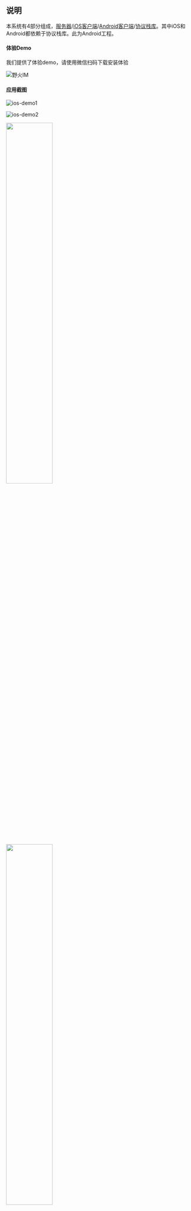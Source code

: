 ## 说明
本系统有4部分组成，[服务器](https://github.com/wildfirechat/server)/[iOS客户端](https://github.com/wildfirechat/ios-chat)/[Android客户端](https://github.com/wildfirechat/android-chat)/[协议栈库](https://github.com/wildfirechat/proto)。其中iOS和Android都依赖于协议栈库。此为Android工程。

#### 体验Demo
我们提供了体验demo，请使用微信扫码下载安装体验

![野火IM](http://static.wildfirechat.cn/download_qrcode.png)

#### 应用截图
![ios-demo1](http://static.wildfirechat.cn/android-deomo1.gif)

![ios-demo2](http://static.wildfirechat.cn/android-deomo1.gif)

<img src="http://static.wildfirechat.cn/android-view1.png" width = 50% height = 50% />

<img src="http://static.wildfirechat.cn/android-view2.png" width = 50% height = 50% />

<img src="http://static.wildfirechat.cn/android-view3.png" width = 50% height = 50% />

<img src="http://static.wildfirechat.cn/android-view4.png" width = 50% height = 50% />

<img src="http://static.wildfirechat.cn/android-view5.png" width = 50% height = 50% />

<img src="http://static.wildfirechat.cn/android-view6.png" width = 50% height = 50% />

<img src="http://static.wildfirechat.cn/android-view7.png" width = 50% height = 50% />

<img src="http://static.wildfirechat.cn/android-view8.png" width = 50% height = 50% />

<img src="http://static.wildfirechat.cn/android-view9.png" width = 50% height = 50% />

<img src="http://static.wildfirechat.cn/android-view10.png" width = 50% height = 50% />

<img src="http://static.wildfirechat.cn/android-view11.png" width = 50% height = 50% />

### 协议栈的编译
工程中已经包括了编译好的协议栈，你也可以自己编译协议栈，编译方法请参考协议栈工程。

### 集成
1. client部分，支持快速集成，具体参考[jitpack-wildfire.chat](https://jitpack.io/#wildfirechat/android-chat/)
2. UI(chat)部分，目前不支持快速集成，需要你自行下载，并将代码移动到你自己的项目，且必须是application module，不能作为library module引入的原因是注解中使用了R.xx.yyyy，
而library module中，R.xx.yyy并不是一个常量。后续会采用butterKnife的方式，引入R2.xx.yyyy。


#### 鸣谢
1. [LQRWeChat](https://github.com/GitLqr/LQRWeChat) 本项目中图片选择器、表情基于此开发
2. [butterKnife](https://github.com/JakeWharton/butterknife)
3. OKHttp等一些其他优秀的开源项目

***对以上项目的作者衷心的感谢，世界因你们的分享变得更美好。***

## License

Under the MIT license. See the [LICENSE](https://github.com/wildfirechat/mars/blob/firechat/LICENSE) file for details.
